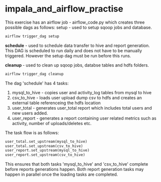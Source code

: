# impala_and_airflow_practise

This exercise has an airflow job - airflow_code.py which creates three possible dags as follows:
</b>setup</b> - used to setup sqoop jobs and database. 
```sh
airflow trigger_dag setup
```

<b>schedule</b> - used to schedule data transfer to hive and report generation. This DAG is scheduled to run daily and does not have to be manually triggered. However the setup dag must be run before this runs.

<b>cleanup </b>- used to clean up sqoop jobs, databse tables and hdfs folders.
```sh
airflow trigger_dag cleanup
```

The dag 'schedule' has 4 tasks:
<ol>
	<li> mysql_to_hive - copies user and activity_log tables from mysql to hive </li>
	<li> csv_to_hive - loads user upload dump csv to hdfs and creates an external table referenceing the hdfs location</li>
	<li> user_total - generates user_total report which includes total users and new users added. </li>
	<li> user_report - generates a report containing user related metrics such as activity, number of uploads/deletes etc. </li>
</ol>

The task flow is as follows:
```python
user_total.set_upstream(mysql_to_hive)
user_total.set_upstream(csv_to_hive)
user_report.set_upstream(mysql_to_hive)
user_report.set_upstream(csv_to_hive)
```
This ensures that both tasks 'mysql_to_hive' and 'csv_to_hive' complete before reports generations happen.
Both report generation tasks may happen in parallel once the loading tasks are completed.

